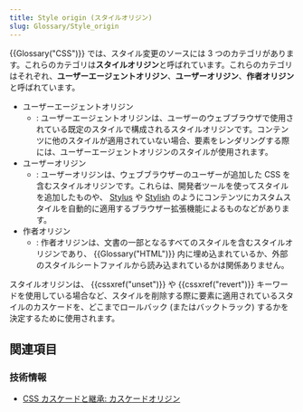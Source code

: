 ```yaml
---
title: Style origin (スタイルオリジン)
slug: Glossary/Style_origin
---
```


{{Glossary("CSS")}} では、スタイル変更のソースには 3 つのカテゴリがあります。これらのカテゴリは**スタイルオリジン**と呼ばれています。これらのカテゴリはそれぞれ、**ユーザーエージェントオリジン**、**ユーザーオリジン**、**作者オリジン**と呼ばれています。

- ユーザーエージェントオリジン
  - : ユーザーエージェントオリジンは、ユーザーのウェブブラウザで使用されている既定のスタイルで構成されるスタイルオリジンです。コンテンツに他のスタイルが適用されていない場合、要素をレンダリングする際には、ユーザーエージェントオリジンのスタイルが使用されます。
- ユーザーオリジン
  - : ユーザーオリジンは、ウェブブラウザーのユーザーが追加した CSS を含むスタイルオリジンです。これらは、開発者ツールを使ってスタイルを追加したものや、 [Stylus](https://add0n.com/stylus.html) や [Stylish](https://userstyles.org/) のようにコンテンツにカスタムスタイルを自動的に適用するブラウザー拡張機能によるものなどがあります。
- 作者オリジン
  - : 作者オリジンは、文書の一部となるすべてのスタイルを含むスタイルオリジンであり、 {{Glossary("HTML")}} 内に埋め込まれているか、外部のスタイルシートファイルから読み込まれているかは関係ありません。

スタイルオリジンは、 {{cssxref("unset")}} や {{cssxref("revert")}} キーワードを使用している場合など、スタイルを削除する際に要素に適用されているスタイルのカスケードを、どこまでロールバック (またはバックトラック) するかを決定するために使用されます。

## 関連項目

### 技術情報

- [CSS カスケードと継承: カスケードオリジン](https://drafts.csswg.org/css-cascade-4/#cascading-origins)
